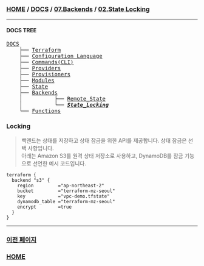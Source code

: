 ### [HOME](https://github.com/YGCHO-repo/Terraform/blob/main/README.md) / [DOCS](https://github.com/YGCHO-repo/Terraform/blob/main/DOCS/README.md) / [07.Backends](https://github.com/YGCHO-repo/Terraform/blob/main/DOCS/07_Backends/README.md) / [02.State Locking](https://github.com/YGCHO-repo/Terraform/blob/main/DOCS/07_Backends/02_State_Locking/README.md)

---

#### DOCS TREE

<pre>
<a href = "https://github.com/YGCHO-repo/Terraform/blob/main/DOCS/README.md">DOCS</a>
    ├── <a href = "https://github.com/YGCHO-repo/Terraform/blob/main/DOCS/00_Terraform/README.md">Terraform</a>
    ├── <a href = "https://github.com/YGCHO-repo/Terraform/blob/main/DOCS/01_Configuration_Language/README.md">Configuration Language</a>
    ├── <a href = "https://github.com/YGCHO-repo/Terraform/blob/main/DOCS/02_Commands(CLI)/README.md">Commands(CLI)</a>
    ├── <a href = "https://github.com/YGCHO-repo/Terraform/blob/main/DOCS/03_Providers/README.md">Providers</a>
    ├── <a href = "https://github.com/YGCHO-repo/Terraform/blob/main/DOCS/04_Provisioners/README.md">Provisioners</a>
    ├── <a href = "https://github.com/YGCHO-repo/Terraform/blob/main/DOCS/05_Modules/README.md">Modules</a>
    ├── <a href = "https://github.com/YGCHO-repo/Terraform/blob/main/DOCS/06_State/README.md">State</a>
    ├── <a href = "https://github.com/YGCHO-repo/Terraform/blob/main/DOCS/07_Backends/README.md">Backends</a>
    │          ├── <a href = "https://github.com/YGCHO-repo/Terraform/blob/main/DOCS/07_Backends/01_Backends_Configuration/README.md">Remote_State</a>
    │          └── <i><b><a href = "https://github.com/YGCHO-repo/Terraform/blob/main/DOCS/07_Backends/02_State_Locking/README.md">State_Locking</a></b></i>
    └── <a href = "https://github.com/YGCHO-repo/Terraform/blob/main/DOCS/08_Functions/README.md">Functions</a>
</pre>

### Locking

> 백엔드는 상태를 저장하고 상태 잠금을 위한 API를 제공합니다. 상태 잠금은 선택 사항입니다.  
> 아래는 Amazon S3를 원격 상태 저장소로 사용하고, DynamoDB를 잠금 기능으로 선언한 예시 코드입니다.

```hcl
terraform {
  backend "s3" {
    region         ="ap-northeast-2"
    bucket         ="terraform-mz-seoul"
    key            ="vpc-demo.tfstate"
    dynamodb_table ="terraform-mz-seoul"
    encrypt        =true
  }
}
```

---

### [이전 페이지](https://github.com/YGCHO-repo/Terraform/blob/main/DOCS/07_Backends/01_Backends_Configuration/README.md)

### [HOME](https://github.com/YGCHO-repo/Terraform/blob/main/README.md)
